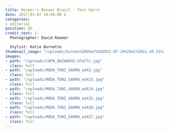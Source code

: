 ```yaml
---
title: Harper's Bazaar Brasil - Toni Garrn
date: 2017-01-07 18:58:00 Z
categories:
- editorial
position: 65
credit_text: |-
  Photographer: David Roemer

  Stylist: Katie Burnette
thumbnail_image: "/uploads/Screen%20Shot%202022-07-19%20at%2012.45.51%20AM-6125c1.png"
images:
- path: "/uploads/CAPA_BAZAAR42-47a77c.jpg"
  class: half
- path: "/uploads/MODA_TONI_GARRN_ed42.jpg"
  class: full
- path: "/uploads/MODA_TONI_GARRN_ed423.jpg"
  class: full
- path: "/uploads/MODA_TONI_GARRN_ed424.jpg"
  class: full
- path: "/uploads/MODA_TONI_GARRN_ed425.jpg"
  class: full
- path: "/uploads/MODA_TONI_GARRN_ed426.jpg"
  class: full
- path: "/uploads/MODA_TONI_GARRN_ed427.jpg"
  class: full
---
```


